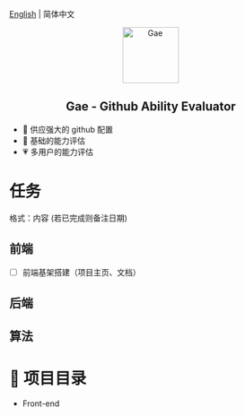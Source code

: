 [English](./README.md) | 简体中文

<p align="center">
<img src="https://avatars.githubusercontent.com/u/113702528?s=96&v=4" alt="Gae" width="100"/>
</p>
<h2 align="center"> Gae - Github Ability Evaluator</h2>

- 📶 供应强大的 github 配置
- 🧱 基础的能力评估
- 💗 多用户的能力评估

# 任务

格式：内容 (若已完成则备注日期)

## 前端

- [ ] 前端基架搭建（项目主页、文档）

## 后端

## 算法

# 🎈 项目目录

- Front-end
